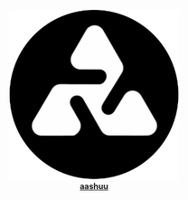 <div align="center">

<img src="./public/aashuu/aashuuprofile.png" alt="aashuu" width="300" /><br>
<a href="https://www.ashutoshkumar.me/"><strong>aashuu</strong></a>

</div>
